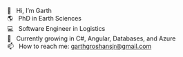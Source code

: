 👋  &nbsp;&nbsp;Hi, I’m Garth <br/>
 🌎 &nbsp;&nbsp;PhD in Earth Sciences <br/>
💻  &nbsp;&nbsp;Software Engineer in Logistics <br/>
🌱 &nbsp;&nbsp;Currently growing in C#, Angular, Databases, and Azure <br/>
📫  &nbsp;&nbsp;How to reach me: garthgroshansjr@gmail.com <br/>


<!---
ggroshansii/ggroshansii is a ✨ special ✨ repository because its `README.md` (this file) appears on your GitHub profile.
You can click the Preview link to take a look at your changes.
--->
